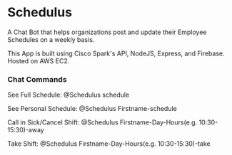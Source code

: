 # Schedulus

A Chat Bot that helps organizations post and update their Employee Schedules on a weekly basis.

This App is built using Cisco Spark's API, NodeJS, Express, and Firebase. Hosted on AWS EC2.

### Chat Commands ###
See Full Schedule: @Schedulus schedule

See Personal Schedule: @Schedulus Firstname-schedule

Call in Sick/Cancel Shift: @Schedulus Firstname-Day-Hours(e.g. 10:30-15:30)-away

Take Shift: @Schedulus Firstname-Day-Hours(e.g. 10:30-15:30)-take

